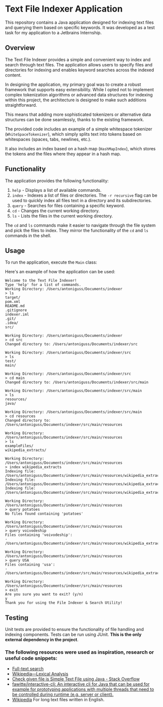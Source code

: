 # Text File Indexer Application

This repository contains a Java application designed for indexing text files
and querying them based on specific keywords.
It was developed as a test task for my application to a Jetbrains Internship.

## Overview

The Text File Indexer provides a simple and convenient way to index and search through text files.
The application allows users to specify files and directories for indexing
and enables keyword searches across the indexed content.

In designing the application, my primary goal was to create a robust framework that supports easy extensibility.
While I opted
not to implement complex tokenization algorithms or advanced data structures for indexing within this project,
the architecture is designed to make such additions straightforward. 

This means that adding more sophisticated tokenizers or alternative data structures can be done seamlessly,
thanks to the existing framework.

The provided code includes an example of a simple whitespace tokenizer (`WhiteSpaceTokenizer`),
which simply splits text into tokens based on whitespaces (spaces, tabs, newlines, etc.).

It also includes an index based on a hash map (`HashMapIndex`),
which stores the tokens and the files where they appear in a hash map.

## Functionality
The application provides the following functionality:
1. `help` - Displays a list of available commands.
2. `index` - Indexes a list of files or directories. The `-r recursive` flag can be used to quickly index all files text in a directory and its subdirectories.
3. `query` - Searches for files containing a specific keyword.
4. `cd` - Changes the current working directory.
5. `ls` - Lists the files in the current working directory.

The `cd` and `ls` commands make it easier to navigate through the file system and pick the files to index.
They mirror the functionality of the `cd` and `ls` commands in the shell.

## Usage

To run the application, execute the `Main` class:

Here's an example of how the application can be used:
```console
Welcome to the Text File Indexer!
Type 'help' for a list of commands.
Working Directory: /Users/antoniguss/Documents/indexer
> ls
target/
pom.xml
README.md
.gitignore
indexer.iml
.git/
.idea/
src/

Working Directory: /Users/antoniguss/Documents/indexer
> cd src
Changed directory to: /Users/antoniguss/Documents/indexer/src

Working Directory: /Users/antoniguss/Documents/indexer/src
> ls
test/
main/

Working Directory: /Users/antoniguss/Documents/indexer/src
> cd main
Changed directory to: /Users/antoniguss/Documents/indexer/src/main

Working Directory: /Users/antoniguss/Documents/indexer/src/main
> ls
resources/
java/

Working Directory: /Users/antoniguss/Documents/indexer/src/main
> cd resources
Changed directory to: /Users/antoniguss/Documents/indexer/src/main/resources

Working Directory: /Users/antoniguss/Documents/indexer/src/main/resources
> ls
exampleFiles/
wikipedia_extracts/

Working Directory: /Users/antoniguss/Documents/indexer/src/main/resources
> index wikipedia_extracts
Indexing file: /Users/antoniguss/Documents/indexer/src/main/resources/wikipedia_extracts/new_york_city.txt
Indexing file: /Users/antoniguss/Documents/indexer/src/main/resources/wikipedia_extracts/Poland.txt
Indexing file: /Users/antoniguss/Documents/indexer/src/main/resources/wikipedia_extracts/United_States.txt

Working Directory: /Users/antoniguss/Documents/indexer/src/main/resources
> query potatoes
No files found containing 'potatoes'

Working Directory: /Users/antoniguss/Documents/indexer/src/main/resources
> query voivodeship
Files containing 'voivodeship':
-  /Users/antoniguss/Documents/indexer/src/main/resources/wikipedia_extracts/Poland.txt

Working Directory: /Users/antoniguss/Documents/indexer/src/main/resources
> query USA
Files containing 'usa':
-  /Users/antoniguss/Documents/indexer/src/main/resources/wikipedia_extracts/United_States.txt

Working Directory: /Users/antoniguss/Documents/indexer/src/main/resources
> exit
Are you sure you want to exit? (y/n)
y
Thank you for using the File Indexer & Search Utility!
```

## Testing
Unit tests are provided to ensure the functionality of file handling and indexing components.
Tests can be run using JUnit.
**This is the only external dependency in the project**.


### The following resources were used as inspiration, research or useful code snippets:
- [Full-text search](https://en.wikipedia.org/wiki/Full-text_search)
- [Wikipedia—Lexical Analysis](https://en.wikipedia.org/wiki/Lexical_analysis)
- [Check given file is Simple Text File using Java - Stack Overflow](https://stackoverflow.com/questions/17192770/check-given-file-is-simple-text-file-using-java)
- [fawitte/interactive-cli: An interactive cli for Java that can be used for example for prototyping applications with multiple threads that need to be controlled during runtime (e.g. server or client).](https://github.com/fawitte/interactive-cli)
- [Wikipedia](https://www.wikipedia.org/) For long text files written in English.


